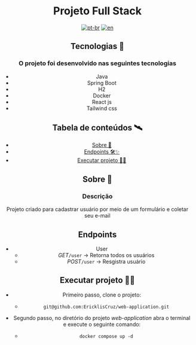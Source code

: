 <h1 align="center"> Projeto Full Stack </h1>

<p1 align="center">

[![pt-br](https://img.shields.io/badge/lang-pt--br-green.svg)]()
[![en](https://img.shields.io/badge/lang-en-red.svg)]()

</p>

## Tecnologias 🚀

### O projeto foi desenvolvido nas seguintes tecnologias

- Java
- Spring Boot
- H2
- Docker
- React js
- Tailwind css

## Tabela de conteúdos 🛰

- [Sobre 📖](#sobre-)
- [Endpoints 🛠✨](#endpoints-)
- [Executar projeto 👨‍💻](#executar_projeto-)

## Sobre 📖

### Descrição

Projeto criado para cadastrar usuário por meio de um formulário e coletar seu e-mail

## Endpoints
- User
  - *GET*```/user``` ->  Retorna todos os usuários  
  - *POST*```/user``` -> Resgistra usuário
    
## Executar projeto 👨‍💻

- Primeiro passo, clone o projeto:
  - ```
    git@github.com:EricklisCruz/web-application.git
    ```
- Segundo passo, no diretório do projeto *web-application* abra o terminal e execute o seguinte comando:
  - ```
    docker compose up -d
    ```

